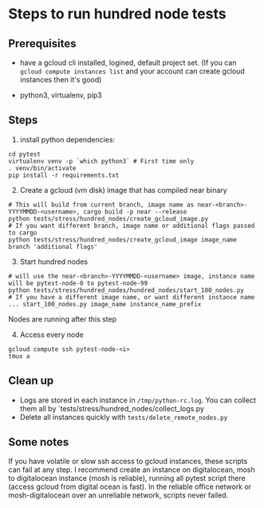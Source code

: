 # Steps to run hundred node tests

## Prerequisites
- have a gcloud cli installed, logined, default project set.
(If you can `gcloud compute instances list` and your account can create gcloud instances then it's good)

- python3, virtualenv, pip3

## Steps
1. install python dependencies:
```
cd pytest
virtualenv venv -p `which python3` # First time only
. venv/bin/activate
pip install -r requirements.txt
```

2. Create a gcloud (vm disk) image that has compiled near binary
```
# This will build from current branch, image name as near-<branch>-YYYYMMDD-<username>, cargo build -p near --release
python tests/stress/hundred_nodes/create_gcloud_image.py
# If you want different branch, image name or additional flags passed to cargo
python tests/stress/hundred_nodes/create_gcloud_image image_name branch 'additional flags' 
```

3. Start hundred nodes
```
# will use the near-<branch>-YYYYMMDD-<username> image, instance name will be pytest-node-0 to pytest-node-99
python tests/stress/hundred_nodes/hundred_nodes/start_100_nodes.py
# If you have a different image name, or want different instance name
... start_100_nodes.py image_name instance_name_prefix
```
Nodes are running after this step

4. Access every node
```
gcloud compute ssh pytest-node-<i>
tmux a
```

## Clean up

- Logs are stored in each instance in `/tmp/python-rc.log`. You can collect them all by `tests/stress/hundred_nodes/collect_logs.py
- Delete all instances quickly with `tests/delete_remote_nodes.py`

## Some notes
If you have volatile or slow ssh access to gcloud instances, these scripts can fail at any step. I recommend create an instance on digitalocean, mosh to digitalocean instance (mosh is reliable), running all pytest script there (access gcloud from digital ocean is fast). In the reliable office network or mosh-digitalocean over an unreliable network, scripts never failed.